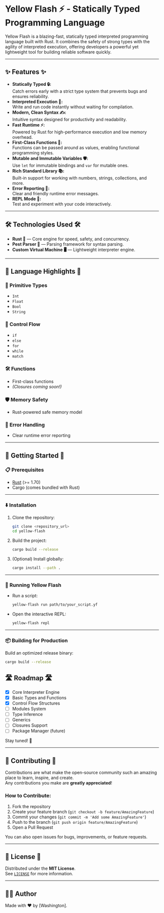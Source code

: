 # Yellow Flash ⚡ - Statically Typed Programming Language

Yellow Flash is a blazing-fast, statically typed interpreted programming language built with Rust. It combines the safety of strong types with the agility of interpreted execution, offering developers a powerful yet lightweight tool for building reliable software quickly.

---

## ✨ Features ✨

- **Statically Typed 🔒:**  
  Catch errors early with a strict type system that prevents bugs and ensures reliability.
- **Interpreted Execution 🚀:**  
  Write and run code instantly without waiting for compilation.
- **Modern, Clean Syntax ✍️:**  
  Intuitive syntax designed for productivity and readability.
- **Fast Runtime ⚡:**  
  Powered by Rust for high-performance execution and low memory overhead.
- **First-Class Functions 🧠:**  
  Functions can be passed around as values, enabling functional programming styles.
- **Mutable and Immutable Variables 🛡️:**  
  Use `let` for immutable bindings and `var` for mutable ones.
- **Rich Standard Library 📚:**  
  Built-in support for working with numbers, strings, collections, and more.
- **Error Reporting 🎯:**  
  Clear and friendly runtime error messages.
- **REPL Mode 🧪:**  
  Test and experiment with your code interactively.

---

## 🛠️ Technologies Used 🛠️

- **Rust 🦀** — Core engine for speed, safety, and concurrency.
- **Pest Parser 📜** — Parsing framework for syntax parsing.
- **Custom Virtual Machine 🖥️** — Lightweight interpreter engine.

---

## 📜 Language Highlights 📜

### 🧩 Primitive Types

- `Int`
- `Float`
- `Bool`
- `String`

### 🔀 Control Flow

- `if`
- `else`
- `for`
- `while`
- `match`

### 🛠️ Functions

- First-class functions  
- *(Closures coming soon!)*

### 🛡️ Memory Safety

- Rust-powered safe memory model

### 🎯 Error Handling

- Clear runtime error reporting

---

## 🚀 Getting Started 🚀

### 📋 Prerequisites

- [Rust](https://www.rust-lang.org/) (>= 1.70)
- Cargo (comes bundled with Rust)

---

### ⬇️ Installation

1. Clone the repository:

    ```bash
    git clone <repository_url>
    cd yellow-flash
    ```

2. Build the project:

    ```bash
    cargo build --release
    ```

3. (Optional) Install globally:

    ```bash
    cargo install --path .
    ```

---

### 🏃 Running Yellow Flash

- Run a script:

    ```bash
    yellow-flash run path/to/your_script.yf
    ```

- Open the interactive REPL:

    ```bash
    yellow-flash repl
    ```

---

### 📦 Building for Production

Build an optimized release binary:

```bash
cargo build --release
```

## 🛣️ Roadmap 🛣️

- [x] Core Interpreter Engine
- [x] Basic Types and Functions
- [x] Control Flow Structures
- [ ] Modules System
- [ ] Type Inference
- [ ] Generics
- [ ] Closures Support
- [ ] Package Manager (future)

Stay tuned! 🚀

---

## 🤝 Contributing 🤝

Contributions are what make the open-source community such an amazing place to learn, inspire, and create.  
Any contributions you make are **greatly appreciated**!

### How to Contribute:

1. Fork the repository
2. Create your feature branch (`git checkout -b feature/AmazingFeature`)
3. Commit your changes (`git commit -m 'Add some AmazingFeature'`)
4. Push to the branch (`git push origin feature/AmazingFeature`)
5. Open a Pull Request

You can also open issues for bugs, improvements, or feature requests.

---

## 📄 License 📄

Distributed under the **MIT License**.  
See [`LICENSE`](LICENSE) for more information.

---

## 🧙‍♂️ Author

Made with ❤️ by [Washington].
